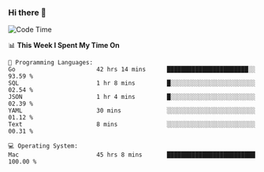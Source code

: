 ### Hi there 👋

<!--
**CrazyCollin/crazycollin** is a ✨ _special_ ✨ repository because its `README.md` (this file) appears on your GitHub profile.

Here are some ideas to get you started:

- 🔭 I’m currently working on ...
- 🌱 I’m currently learning ...
- 👯 I’m looking to collaborate on ...
- 🤔 I’m looking for help with ...
- 💬 Ask me about ...
- 📫 How to reach me: ...
- 😄 Pronouns: ...
- ⚡ Fun fact: ...
-->

<!--START_SECTION:waka-->
![Code Time](http://img.shields.io/badge/Code%20Time-3%2C233%20hrs%2042%20mins-blue)

📊 **This Week I Spent My Time On** 

```text
💬 Programming Languages: 
Go                       42 hrs 14 mins      ███████████████████████░░   93.59 % 
SQL                      1 hr 8 mins         █░░░░░░░░░░░░░░░░░░░░░░░░   02.54 % 
JSON                     1 hr 4 mins         █░░░░░░░░░░░░░░░░░░░░░░░░   02.39 % 
YAML                     30 mins             ░░░░░░░░░░░░░░░░░░░░░░░░░   01.12 % 
Text                     8 mins              ░░░░░░░░░░░░░░░░░░░░░░░░░   00.31 % 

💻 Operating System: 
Mac                      45 hrs 8 mins       █████████████████████████   100.00 % 
```


<!--END_SECTION:waka-->
